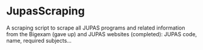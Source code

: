 # JupasScraping

A scraping script to scrape all JUPAS programs and related information from the Bigexam (gave up) and JUPAS websites (completed): JUPAS code, name, required subjects...
